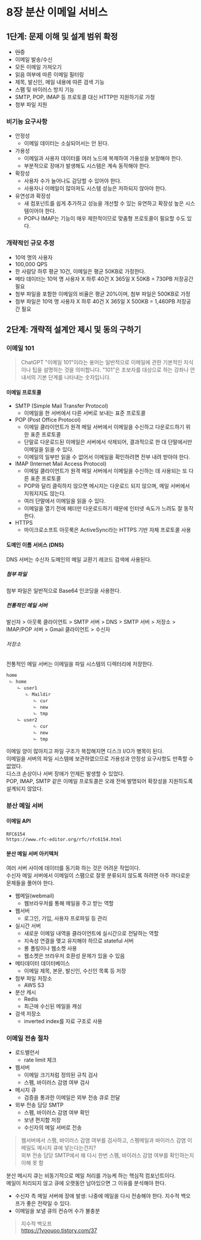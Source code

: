# 8장 분산 이메일 서비스

## 1단계: 문제 이해 및 설계 범위 확정

- ~~인증~~
- 이메일 발송/수신
- 모든 이메일 가져오기
- 읽음 여부에 따른 이메일 필터링
- 제목, 발신인, 메일 내용에 따른 검색 기능
- 스팸 및 바이러스 방지 기능
- SMTP, POP, IMAP 등 프로토콜 대신 HTTP만 지원하기로 가정
- 첨부 파일 지원

### 비기능 요구사항

- 안정성
  - 이메일 데이터는 소실되어서는 안 된다.
- 가용성
  - 이메일과 사용자 데이터를 여러 노드에 복제하여 가용성을 보장해야 한다.  
  - 부분적으로 장애가 발생해도 시스템은 계속 동작해야 한다.
- 확장성
  - 사용자 수가 늘어나도 감당할 수 있어야 한다.
  - 사용자나 이메일이 많아져도 시스템 성능은 저하되지 않아야 한다.
- 유연성과 확장성
  - 새 컴포넌트를 쉽게 추가하고 성능을 개선할 수 있는 유연하고 확장성 높은 시스템이어야 한다.  
  - POP나 IMAP는 기능이 매우 제한적이므로 맞춤형 프로토콜이 필요할 수도 있다.  

### 개략적인 규모 추정

- 10억 명의 사용자
- 100,000 QPS
- 한 사람당 하루 평균 10건, 이메일은 평균 50KB로 가정한다.  
- 메타 데이터는 10억 명 사용자 X 하루 40건 X 365일 X 50KB = 730PB 저장공간 필요
- 첨부 파일을 포함한 이메일의 비율은 평균 20%이며, 첨부 파일은 500KB로 가정
- 첨부 파일은 10억 명 사용자 X 하루 40건 X 365일 X 500KB = 1,460PB 저장공간 필요


## 2단계: 개략적 설계안 제시 및 동의 구하기

### 이메일 101

> ChatGPT
> "이메일 101"이라는 용어는 일반적으로 이메일에 관한 기본적인 지식이나 팁을 설명하는 것을 의미합니다. 
> "101"은 초보자를 대상으로 하는 강좌나 안내서의 기본 단계를 나타내는 숫자입니다. 

#### 이메일 프로토콜

- SMTP (Simple Mail Transfer Protocol)
  - 이메일을 한 서버에서 다른 서버로 보내는 표준 프로토콜
- POP (Post Office Protocol)
  - 이메일 클라이언트가 원격 메일 서버에서 이메일을 수신하고 다운로드하기 위한 표준 프로토콜
  - 단말로 다운로드된 이메일은 서버에서 삭제되어, 결과적으로 한 대 단말에서만 이메일을 읽을 수 있다.
  - 이메일의 일부만 읽을 수 없어서 이메일을 확인하려면 전부 내려 받아야 한다.
- IMAP (Internet Mail Access Protocol)
  - 이메일 클라이언트가 원격 메일 서버에서 이메일을 수신하는 데 사용되는 또 다른 표준 프로토콜
  - POP와 달리 클릭하지 않으면 메시지는 다운로드 되지 않으며, 메일 서버에서 지워지지도 않는다.
  - 여러 단말에서 이메일을 읽을 수 있다.
  - 이메일을 열기 전에 헤더만 다운로드하기 때문에 인터넷 속도가 느려도 잘 동작한다.
- HTTPS
  - 마이크로소프트 아웃룩은 ActiveSync라는 HTTPS 기반 자체 프로토콜 사용

#### 도메인 이름 서비스 (DNS)

DNS 서버는 수신자 도메인의 메일 교환기 레코드 검색에 사용된다.  

##### 첨부 파일

첨부 파일은 일반적으로 Base64 인코딩을 사용한다.  

##### 전통적인 메일 서버

발신자 > 아웃룩 클라이언트 > SMTP 서버 > DNS > SMTP 서버 > 저장소 > IMAP/POP 서버 > Gmail 클라이언트 > 수신자

###### 저장소

전통적인 메일 서버는 이메일을 파일 시스템의 디렉터리에 저장한다.  

```
home
 ㄴ home
    ㄴ user1
       ㄴ Maildir
          ㄴ cur
          ㄴ new
          ㄴ tmp
    ㄴ user2
          ㄴ cur
          ㄴ new
          ㄴ tmp
```

이메일 양이 많아지고 파일 구조가 복잡해지면 디스크 I/O가 병목이 된다.  
이메일을 서버의 파일 시스템에 보관하였으므로 가용성과 안정성 요구사항도 만족할 수 없었다.  
디스크 손상이나 서버 장애가 언제든 발생할 수 있었다.  
POP, IMAP, SMTP 같은 이메일 프로토콜은 오래 전에 발명되어 확장성을 지원하도록 설계되지 않았다.  

### 분산 메일 서버

#### 이메일 API

```
RFC6154  
https://www.rfc-editor.org/rfc/rfc6154.html  
```

#### 분산 메일 서버 아키텍처

여러 서버 사이에 데이터를 동기화 하는 것은 어려운 작업이다.  
수신자 메일 서버에서 이메일이 스팸으로 잘못 분류되지 않도록 하려면 아주 까다로운 문제들을 풀어야 한다.  

- 웹메일(webmail)
  - 웹브라우저를 통해 메일을 주고 받는 역할
- 웹서버
  - 로그인, 가입, 사용자 프로파일 등 관리
- 실시간 서버
  - 새로운 이메일 내역을 클라이언트에 실시간으로 전달하는 역할
  - 지속성 연결을 맺고 유지해야 하므로 stateful 서버
  - 롱 폴링이나 웹소켓 사용
  - 웹소켓은 브라우저 호환성 문제가 있을 수 있음
- 메타데이터 데이터베이스
  - 이메일 제목, 본문, 발신인, 수신인 목록 등 저장
- 첨부 파일 저장소
  - AWS S3
- 분산 캐시
  - Redis
  - 최근에 수신된 메일을 캐싱
- 검색 저장소
  - inverted index를 자료 구조로 사용

### 이메일 전송 절차

- 로드밸런서
  - rate limit 체크
- 웹서버
  - 이메일 크기처럼 정의된 규칙 검사
  - 스펨, 바이러스 감염 여부 검사
- 메시지 큐
  - 검증을 통과한 이메일은 외부 전송 큐로 전달
- 외부 전송 담당 SMTP
  - 스펨, 바이러스 감염 여부 확인
  - 보낸 편지함 저장
  - 수신자의 메일 서버로 전송

> 웹서버에서 스펨, 바이러스 감염 여부를 검사하고, 스펨메일과 바이러스 감염 이메일도 메시지 큐에 넣는다는건지?  
> 외부 전송 담당 SMTP에서 왜 다시 한번 스펨, 바이러스 감염 여부를 확인하는지 이해 못 함  

분산 메시지 큐는 비동기적으로 메일 처리를 가능케 하는 핵심적 컴포넌트이다.  
메일이 처리되지 않고 큐에 오랫동안 남아있으면 그 이유를 분석해야 한다.  

- 수신자 측 메일 서버에 장애 발생: 나중에 메일을 다시 전송해야 한다. 지수적 백오프가 좋은 전략일 수 있다.  
- 이메일을 보낼 큐의 컨슈머 수가 불충분

> 지수적 백오프  
> https://1yoouoo.tistory.com/37  

